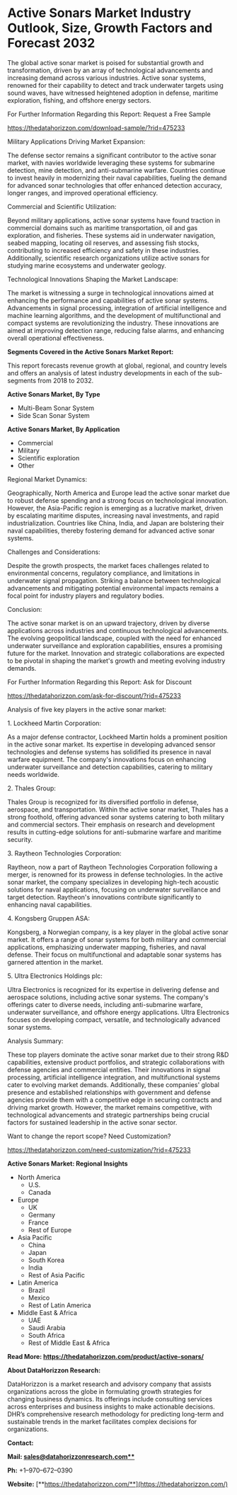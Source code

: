 ﻿# **Active Sonars Market Industry Outlook, Size, Growth Factors and Forecast 2032**

The global active sonar market is poised for substantial growth and transformation, driven by an array of technological advancements and increasing demand across various industries. Active sonar systems, renowned for their capability to detect and track underwater targets using sound waves, have witnessed heightened adoption in defense, maritime exploration, fishing, and offshore energy sectors.

For Further Information Regarding this Report: Request a Free Sample

<https://thedatahorizzon.com/download-sample/?rid=475233>



Military Applications Driving Market Expansion:

The defense sector remains a significant contributor to the active sonar market, with navies worldwide leveraging these systems for submarine detection, mine detection, and anti-submarine warfare. Countries continue to invest heavily in modernizing their naval capabilities, fueling the demand for advanced sonar technologies that offer enhanced detection accuracy, longer ranges, and improved operational efficiency.

Commercial and Scientific Utilization:

Beyond military applications, active sonar systems have found traction in commercial domains such as maritime transportation, oil and gas exploration, and fisheries. These systems aid in underwater navigation, seabed mapping, locating oil reserves, and assessing fish stocks, contributing to increased efficiency and safety in these industries. Additionally, scientific research organizations utilize active sonars for studying marine ecosystems and underwater geology.

Technological Innovations Shaping the Market Landscape:

The market is witnessing a surge in technological innovations aimed at enhancing the performance and capabilities of active sonar systems. Advancements in signal processing, integration of artificial intelligence and machine learning algorithms, and the development of multifunctional and compact systems are revolutionizing the industry. These innovations are aimed at improving detection range, reducing false alarms, and enhancing overall operational effectiveness.

**Segments Covered in the Active Sonars Market Report:**

This report forecasts revenue growth at global, regional, and country levels and offers an analysis of latest industry developments in each of the sub-segments from 2018 to 2032.

**Active Sonars Market, By Type**

- Multi-Beam Sonar System
- Side Scan Sonar System

**Active Sonars Market, By Application**

- Commercial
- Military
- Scientific exploration
- Other

Regional Market Dynamics:

Geographically, North America and Europe lead the active sonar market due to robust defense spending and a strong focus on technological innovation. However, the Asia-Pacific region is emerging as a lucrative market, driven by escalating maritime disputes, increasing naval investments, and rapid industrialization. Countries like China, India, and Japan are bolstering their naval capabilities, thereby fostering demand for advanced active sonar systems.

Challenges and Considerations:

Despite the growth prospects, the market faces challenges related to environmental concerns, regulatory compliance, and limitations in underwater signal propagation. Striking a balance between technological advancements and mitigating potential environmental impacts remains a focal point for industry players and regulatory bodies.

Conclusion:

The active sonar market is on an upward trajectory, driven by diverse applications across industries and continuous technological advancements. The evolving geopolitical landscape, coupled with the need for enhanced underwater surveillance and exploration capabilities, ensures a promising future for the market. Innovation and strategic collaborations are expected to be pivotal in shaping the market's growth and meeting evolving industry demands.

For Further Information Regarding this Report: Ask for Discount

<https://thedatahorizzon.com/ask-for-discount/?rid=475233>



Analysis of five key players in the active sonar market:

1\. Lockheed Martin Corporation:

As a major defense contractor, Lockheed Martin holds a prominent position in the active sonar market. Its expertise in developing advanced sensor technologies and defense systems has solidified its presence in naval warfare equipment. The company's innovations focus on enhancing underwater surveillance and detection capabilities, catering to military needs worldwide.

2\. Thales Group:

Thales Group is recognized for its diversified portfolio in defense, aerospace, and transportation. Within the active sonar market, Thales has a strong foothold, offering advanced sonar systems catering to both military and commercial sectors. Their emphasis on research and development results in cutting-edge solutions for anti-submarine warfare and maritime security.

3\. Raytheon Technologies Corporation:

Raytheon, now a part of Raytheon Technologies Corporation following a merger, is renowned for its prowess in defense technologies. In the active sonar market, the company specializes in developing high-tech acoustic solutions for naval applications, focusing on underwater surveillance and target detection. Raytheon's innovations contribute significantly to enhancing naval capabilities.

4\. Kongsberg Gruppen ASA:

Kongsberg, a Norwegian company, is a key player in the global active sonar market. It offers a range of sonar systems for both military and commercial applications, emphasizing underwater mapping, fisheries, and naval defense. Their focus on multifunctional and adaptable sonar systems has garnered attention in the market.

5\. Ultra Electronics Holdings plc:

Ultra Electronics is recognized for its expertise in delivering defense and aerospace solutions, including active sonar systems. The company's offerings cater to diverse needs, including anti-submarine warfare, underwater surveillance, and offshore energy applications. Ultra Electronics focuses on developing compact, versatile, and technologically advanced sonar systems.

Analysis Summary:

These top players dominate the active sonar market due to their strong R&D capabilities, extensive product portfolios, and strategic collaborations with defense agencies and commercial entities. Their innovations in signal processing, artificial intelligence integration, and multifunctional systems cater to evolving market demands. Additionally, these companies' global presence and established relationships with government and defense agencies provide them with a competitive edge in securing contracts and driving market growth. However, the market remains competitive, with technological advancements and strategic partnerships being crucial factors for sustained leadership in the active sonar sector.

Want to change the report scope? Need Customization?

<https://thedatahorizzon.com/need-customization/?rid=475233>

**Active Sonars Market: Regional Insights**

- North America
  - U.S.
  - Canada
- Europe
  - UK
  - Germany
  - France
  - Rest of Europe
- Asia Pacific
  - China
  - Japan
  - South Korea
  - India
  - Rest of Asia Pacific
- Latin America
  - Brazil
  - Mexico
  - Rest of Latin America
- Middle East & Africa
  - UAE
  - Saudi Arabia
  - South Africa
  - Rest of Middle East & Africa

**Read More: https://thedatahorizzon.com/product/active-sonars/**

**About DataHorizzon Research:**

DataHorizzon is a market research and advisory company that assists organizations across the globe in formulating growth strategies for changing business dynamics. Its offerings include consulting services across enterprises and business insights to make actionable decisions. DHR’s comprehensive research methodology for predicting long-term and sustainable trends in the market facilitates complex decisions for organizations.

**Contact:**

**Mail: [sales@datahorizzonresearch.com**](mailto:sales@datahorizzonresearch.com)**

**Ph:** +1–970–672–0390

**Website:** [**https://thedatahorizzon.com/**](https://thedatahorizzon.com/)


